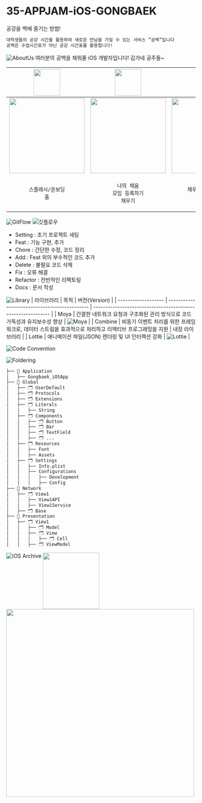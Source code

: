 # 35-APPJAM-iOS-GONGBAEK
공강을 백배 즐기는 방법!<br>
```bash
대학생들의 공강 시간을 활용하여 새로운 만남을 가질 수 있는 서비스 “공백”입니다
공백은 수업시간표가 아닌 공강 시간표를 활용합니다!
```
![AboutUs](https://github.com/user-attachments/assets/cbb5db02-d14d-4583-991b-47a541ec9252)
여러분의 공백을 채워줄 iOS 개발자입니다!
김가네 공주들~

| <img src="https://github.com/user-attachments/assets/8b9dc184-e1a5-4f52-9646-25761cfb477b" width="70"> | <img src="https://github.com/user-attachments/assets/18387c98-5373-4385-aad6-bebc106545ee" width="70"> | <img src="https://github.com/user-attachments/assets/e0111bb9-16f6-4944-8070-b4398df6b85b" width="70"> |
| --- | --- | --- |
| <img src="https://github.com/user-attachments/assets/d0bb256f-2946-4f3e-af8e-28dd9fa830a3" width="200" align="center"> | <img src="https://github.com/user-attachments/assets/5e9d39db-d0a0-4882-aa52-a1bc9e277e72" width="200" align="center"> | <img src="https://github.com/user-attachments/assets/0deef439-9180-4455-a106-4ce533b84495" width="200" align="center"> |
| <p align="center">`스플래시/온보딩`<br>`홈`</p> | <p align="center">`나의 채움`<br>`모임 등록하기`<br>`채우기`</p> | <p align="center">`채우기 상세 페이지`<br>`모임방`</p> |

![GitFlow](https://github.com/user-attachments/assets/ba29713d-cb5a-445b-a406-9e828e40df13)
![깃플로우](https://github.com/user-attachments/assets/704515f3-9ca4-42e7-a46b-e2456fe96531)
- Setting : 초기 프로젝트 세팅
- Feat : 기능 구현, 추가
- Chore : 간단한 수정, 코드 정리
- Add : Feat 외의 부수적인 코드 추가
- Delete : 불필요 코드 삭제
- Fix : 오류 해결
- Refactor : 전반적인 리팩토링
- Docs : 문서 작성

![Library](https://github.com/user-attachments/assets/b19166be-3e06-4654-81d1-5cb738f7fc75)
| 라이브러리         | 목적                                           | 버전(Version)                                                |
| ------------------- | --------------------------------------------- | ------------------------------------------------------------ |
| Moya               | 간결한 네트워크 요청과 구조화된 관리 방식으로 코드 가독성과 유지보수성 향상 | ![Moya](https://img.shields.io/badge/Moya-15.0.3-orange)      |
| Combine            | 비동기 이벤트 처리를 위한 프레임워크로, 데이터 스트림을 효과적으로 처리하고 리액티브 프로그래밍을 지원 | 내장 라이브러리 |
| Lottie             | 애니메이션 파일(JSON) 렌더링 및 UI 인터랙션 강화 | ![Lottie](https://img.shields.io/badge/Lottie-4.2.0-blue)     |


![Code Convention](https://github.com/user-attachments/assets/3d5a45fc-7e8a-4cc8-90fb-1414b5aa7480)

![Foldering](https://github.com/user-attachments/assets/3ae66a52-cf04-4a16-9375-23e2e02d48b9)
```bash
├── 📁 Application
│   ├── Gongbaek_iOSApp
├── 📁 Global
│   ├── 🗂️ UserDefault
│   ├── 🗂️ Protocols
│   ├── 🗂️ Extensions
│   ├── 🗂️ Literals
│   │   ├── String
│   ├── 🗂️ Components
│   │   ├── 🗂️ Button
│   │   ├── 🗂️ Bar
│   │   ├── 🗂️ TextField
│   │   ├── 🗂️ ...
│   ├── 🗂️ Resources
│   │   ├── Font
│   │   ├── Assets
│   ├── 🗂️ Settings
│   │   ├── Info.plist
│   │   ├── Configurations
│   │   │   ├── Development
│   │   │   ├── Config
├── 📁 Network
│   ├── 🗂️ View1
│   │   ├── View1API
│   │   ├── View1Service
│   ├── 🗂️ Base
├── 📁 Presentation
│   ├── 🗂️ View1
│   │   ├── 🗂️ Model
│   │   ├── 🗂️ View
│   │   │   ├── 🗂️ Cell
│   │   ├── 🗂️ ViewModel
```


![iOS Archive](https://github.com/user-attachments/assets/71d5ddc8-7032-4bd4-b0c7-3ec5bbd50ddf)
<img src="https://github.com/user-attachments/assets/9e82738a-6283-4639-b607-9c141107313f" width="150" style="vertical-align: top;">
<img src="https://github.com/user-attachments/assets/9795eb10-d073-4d5d-b2c4-b0fb6d5d0ec1" width="500" style="vertical-align: top;">



